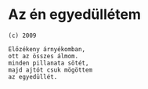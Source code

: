 # Az én egyedüllétem
`(c) 2009`

```
Előzékeny árnyékomban,
ott az összes álmom.
minden pillanata sötét,
majd ajtót csuk mögöttem
az egyedüllét.

```
